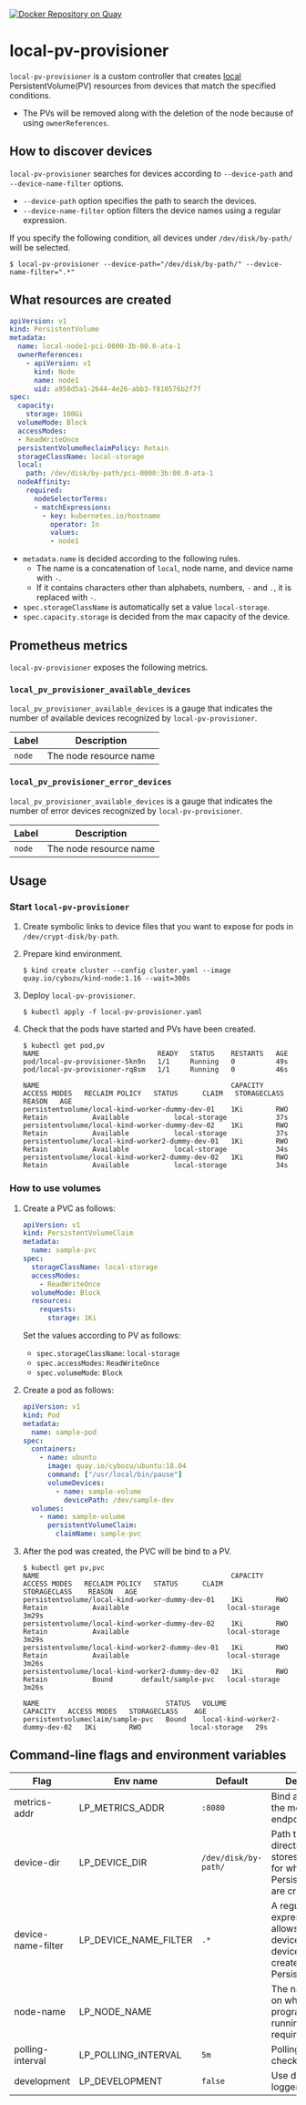 [![Docker Repository on Quay](https://quay.io/repository/cybozu/local-pv-provisioner/status "Docker Repository on Quay")](https://quay.io/repository/cybozu/local-pv-provisioner)

local-pv-provisioner
====================

`local-pv-provisioner` is a custom controller that creates [local](https://kubernetes.io/docs/concepts/storage/volumes/#local) PersistentVolume(PV) resources from devices that match the specified conditions.

* The PVs will be removed along with the deletion of the node because of using `ownerReferences`.

## How to discover devices

`local-pv-provisioner` searches for devices according to `--device-path` and `--device-name-filter` options.

* `--device-path` option specifies the path to search the devices.
* `--device-name-filter` option filters the device names using a regular expression.

If you specify the following condition, all devices under `/dev/disk/by-path/` will be selected.

```console
$ local-pv-provisioner --device-path="/dev/disk/by-path/" --device-name-filter=".*"
```

## What resources are created

```yaml
apiVersion: v1
kind: PersistentVolume
metadata:
  name: local-node1-pci-0000-3b-00.0-ata-1
  ownerReferences:
    - apiVersion: v1
      kind: Node
      name: node1
      uid: a958d5a1-2644-4e26-abb3-f810576b2f7f
spec:
  capacity:
    storage: 100Gi
  volumeMode: Block
  accessModes:
  - ReadWriteOnce
  persistentVolumeReclaimPolicy: Retain
  storageClassName: local-storage
  local:
    path: /dev/disk/by-path/pci-0000:3b:00.0-ata-1
  nodeAffinity:
    required:
      nodeSelectorTerms:
      - matchExpressions:
        - key: kubernetes.io/hostname
          operator: In
          values:
          - node1
```

* `metadata.name` is decided according to the following rules.
    * The name is a concatenation of `local`, node name, and device name with `-`.
    * If it contains characters other than alphabets, numbers, `-` and `.`, it is replaced with `-`.
* `spec.storageClassName` is automatically set a value `local-storage`.
* `spec.capacity.storage` is decided from the max capacity of the device.

## Prometheus metrics

`local-pv-provisioner` exposes the following metrics.

### `local_pv_provisioner_available_devices`

`local_pv_provisioner_available_devices` is a gauge that indicates the number of available devices recognized by `local-pv-provisioner`.

| Label  | Description            |
| ------ | ---------------------- |
| `node` | The node resource name |

### `local_pv_provisioner_error_devices`

`local_pv_provisioner_available_devices` is a gauge that indicates the number of error devices recognized by `local-pv-provisioner`.

| Label  | Description            |
| ------ | ---------------------- |
| `node` | The node resource name |

## Usage

### Start `local-pv-provisioner`

1. Create symbolic links to device files that you want to expose for pods in `/dev/crypt-disk/by-path`.

2. Prepare kind environment.
    ```
    $ kind create cluster --config cluster.yaml --image quay.io/cybozu/kind-node:1.16 --wait=300s
    ```

3. Deploy `local-pv-provisioner`.
    ```
    $ kubectl apply -f local-pv-provisioner.yaml
    ```

4. Check that the pods have started and PVs have been created.
    ```
    $ kubectl get pod,pv
    NAME                             READY   STATUS    RESTARTS   AGE
    pod/local-pv-provisioner-5kn9n   1/1     Running   0          49s
    pod/local-pv-provisioner-rq8sm   1/1     Running   0          46s

    NAME                                               CAPACITY   ACCESS MODES   RECLAIM POLICY   STATUS      CLAIM   STORAGECLASS    REASON   AGE
    persistentvolume/local-kind-worker-dummy-dev-01    1Ki        RWO            Retain           Available           local-storage            37s
    persistentvolume/local-kind-worker-dummy-dev-02    1Ki        RWO            Retain           Available           local-storage            37s
    persistentvolume/local-kind-worker2-dummy-dev-01   1Ki        RWO            Retain           Available           local-storage            34s
    persistentvolume/local-kind-worker2-dummy-dev-02   1Ki        RWO            Retain           Available           local-storage            34s
    ```

### How to use volumes

1. Create a PVC as follows:
    ```yaml
    apiVersion: v1
    kind: PersistentVolumeClaim
    metadata:
      name: sample-pvc
    spec:
      storageClassName: local-storage
      accessModes:
        - ReadWriteOnce
      volumeMode: Block
      resources:
        requests:
          storage: 1Ki
    ```
    Set the values according to PV as follows:
    * `spec.storageClassName`: `local-storage`
    * `spec.accessModes`: `ReadWriteOnce`
    * `spec.volumeMode`: `Block`

2. Create a pod as follows:
    ```yaml
    apiVersion: v1
    kind: Pod
    metadata:
      name: sample-pod
    spec:
      containers:
        - name: ubuntu
          image: quay.io/cybozu/ubuntu:18.04
          command: ["/usr/local/bin/pause"]
          volumeDevices:
            - name: sample-volume
              devicePath: /dev/sample-dev
      volumes:
        - name: sample-volume
          persistentVolumeClaim:
            claimName: sample-pvc
    ```

3. After the pod was created, the PVC will be bind to a PV.
    ```
    $ kubectl get pv,pvc
    NAME                                               CAPACITY   ACCESS MODES   RECLAIM POLICY   STATUS      CLAIM                STORAGECLASS    REASON   AGE
    persistentvolume/local-kind-worker-dummy-dev-01    1Ki        RWO            Retain           Available                        local-storage            3m29s
    persistentvolume/local-kind-worker-dummy-dev-02    1Ki        RWO            Retain           Available                        local-storage            3m29s
    persistentvolume/local-kind-worker2-dummy-dev-01   1Ki        RWO            Retain           Available                        local-storage            3m26s
    persistentvolume/local-kind-worker2-dummy-dev-02   1Ki        RWO            Retain           Bound       default/sample-pvc   local-storage            3m26s

    NAME                               STATUS   VOLUME                            CAPACITY   ACCESS MODES   STORAGECLASS    AGE
    persistentvolumeclaim/sample-pvc   Bound    local-kind-worker2-dummy-dev-02   1Ki        RWO            local-storage   29s
    ```

## Command-line flags and environment variables

| Flag               | Env name              | Default              | Description                                                                                         |
| ------------------ | --------------------- | -------------------- | --------------------------------------------------------------------------------------------------- |
| metrics-addr       | LP_METRICS_ADDR       | `:8080`              | Bind address for the metrics endpoint.                                                              |
| device-dir         | LP_DEVICE_DIR         | `/dev/disk/by-path/` | Path to the directory that stores the devices for which PersistentVolumes are created.              |
| device-name-filter | LP_DEVICE_NAME_FILTER | `.*`                 | A regular expression that allows selection of devices on device-idr to be created PersistentVolume. |
| node-name          | LP_NODE_NAME          |                      | The name of Node on which this program is running. It is a required flag.                           |
| polling-interval   | LP_POLLING_INTERVAL   | `5m`                 | Polling interval to check devices.                                                                  |
| development        | LP_DEVELOPMENT        | `false`              | Use development logger config.                                                                      |
